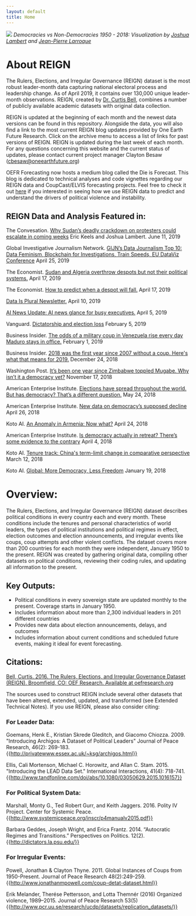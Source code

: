 ```yaml
---
layout: default
title: Home
---
```


![](assets/img/dem_gif.gif?raw=true)
*Democracies vs Non-Democracies 1950 - 2018: Visualization by [Joshua Lambert](https://sciences.ucf.edu/politicalscience/people/lambert-joshua/) and [Jean-Pierre Larroque](https://twitter.com/jplarroque)*

# About REIGN

The Rulers, Elections, and Irregular Governance (REIGN) dataset is the most robust leader-month data capturing national electoral process and leadership change. As of April 2019, it contains over 130,000 unique leader-month observations. 
REIGN, created by [Dr. Curtis Bell](https://scholar.google.com/citations?user=WKi4SYIAAAAJ&hl=en), combines a number of publicly available academic datasets with original data collection. 

REIGN is updated at the beginning of each month and the newest data versions can be found in this repository. Alongside the data, you will also find a link to the most current REIGN blog updates
provided by One Earth Future Research. Click on the archive menu to access a list of links for past versions of REIGN. REIGN is 
updated during the last week of each month. For any questions concerning this website and the current status of updates, please contact current project manager
Clayton Besaw (<cbesaw@oneearthfuture.org>) 

OEFR Forecasting now hosts a medium blog called the Die is Forecast. This blog is dedicated to technical analyses and code vignettes regarding our REIGN data and CoupCast/ELVIS forecasting projects. Feel free to check it out 
[here](https://medium.com/the-die-is-forecast) if you interested in seeing how we use REIGN data to predict and understand the drivers of political violence and instability. 

## REIGN Data and Analysis Featured in:

The Convesation. [Why Sudan’s deadly crackdown on protesters could escalate in coming weeks](https://theconversation.com/why-sudans-deadly-crackdown-on-protesters-could-escalate-in-coming-weeks-118499) Eric Keels and Joshua Lambert. June 11, 2019

Global Investigative Journalism Network. [GIJN’s Data Journalism Top 10: Data Feminism, Blockchain for Investigations, Train Speeds, EU DataViz Conference](https://gijn.org/2019/04/25/gijns-data-journalism-top-10-data-feminism-blockchain-for-investigations-train-speeds-eu-dataviz-conference/) April 25, 2019

The Economist. [Sudan and Algeria overthrow despots but not their political systems.](https://www.economist.com/international/2019/04/20/sudan-and-algeria-overthrow-despots-but-not-their-political-systems) April 17, 2019

The Economist. [How to predict when a despot will fall.](https://www.economist.com/international/2019/04/20/how-to-predict-when-a-despot-will-fall) April 17, 2019

[Data Is Plural Newsletter.](https://tinyletter.com/data-is-plural) April 10, 2019

[AI News Update: AI news glance for busy executives.](http://ainewsupdate.com/#/) April 5, 2019

Vanguard. [Dictatorship and election loss](https://www.vanguardngr.com/2019/02/dictatorship-and-election-loss-2/) February 5, 2019

Business Insider. [The odds of a military coup in Venezuela rise every day Maduro stays in office.](https://www.businessinsider.com/venezuela-coup-odds-rise-as-maduro-stays-2019-2) February 1, 2019

Business Insider. [2018 was the first year since 2007 without a coup. Here's what that means for 2019.](https://www.businessinsider.com/2018-had-no-couo-detat-heres-what-that-means-2019-2018-12) December 24, 2018

Washington Post. [It’s been one year since Zimbabwe toppled Mugabe. Why isn’t it a democracy yet?](https://www.washingtonpost.com/news/monkey-cage/wp/2018/11/17/its-been-one-year-since-zimbabwe-toppled-mugabe-why-isnt-it-a-democracy-yet/?noredirect=on&utm_term=.f765194d58e1) November 17, 2018

American Enterprise Institute. [Elections have spread throughout the world. But has democracy? That’s a different question.](http://www.aei.org/publication/elections-have-spread-but-has-democracy/) May 24, 2018

American Enterprise Institute. [New data on democracy’s supposed decline](http://www.aei.org/publication/new-data-on-democracys-putative-decline/) April 26, 2018

Koto AI. [An Anomaly in Armenia: Now what?](https://blog.koto.ai/2018/04/24/armenia-anomaly/) April 24, 2018

American Enterprise Institute. [Is democracy actually in retreat? There’s some evidence to the contrary](https://www.aei.org/publication/is-democracy-actually-in-retreat-evidence-to-the-contrary/) April 4, 2018

Koto AI. [Tenure track: China's term-limit change in comparative perspective](https://blog.koto.ai/2018/03/12/tenure-track-china-in-comparative-perspective/) March 12, 2018

Koto AI. [Global: More Democracy, Less Freedom](https://blog.koto.ai/2018/01/19/more_democracy_less_freedom/) January 19, 2018

# Overview:

The Rulers, Elections, and Irregular Governance (REIGN) dataset describes political conditions in every country each and every month. These conditions include the tenures and personal characteristics of world leaders, the types of political institutions and political regimes in effect, election outcomes and election announcements, and irregular events like coups, coup attempts and other violent conflicts. The dataset covers more than 200 countries for each month they were independent, January 1950 to the present. REIGN was created by gathering original data, compiling other datasets on political conditions, reviewing their coding rules, and updating all information to the present.

## Key Outputs:
* Political conditions in every sovereign state are updated monthly to the present. Coverage starts in January 1950.
* Includes information about more than 2,300 individual leaders in 201 different countries
* Provides new data about election announcements, delays, and outcomes
* Includes information about current conditions and scheduled future events, making it ideal for event forecasting.


## Citations:

[Bell, Curtis. 2016. The Rulers, Elections, and Irregular Governance Dataset (REIGN). Broomfield, CO: OEF Research. Available at oefresearch.org](https://scholar.google.com/scholar?cites=13740626033475950790&as_sdt=4005&sciodt=0,6&hl=en)

The sources used to construct REIGN include several other datasets that have been altered, extended, updated, and transformed (see Extended Technical Notes). If you use REIGN, please also consider citing:

### For Leader Data:

Goemans, Henk E., Kristian Skrede Gleditch, and Giacomo Chiozza. 2009. "Introducing Archigos: A Dataset of Political Leaders" Journal of Peace Research, 46(2): 269-183. {{http://privatewww.essex.ac.uk/~ksg/archigos.html}}

Ellis, Cali Mortenson, Michael C. Horowitz, and Allan C. Stam. 2015. "Introducing the LEAD Data Set." International Interactions, 41(4): 718-741. {{http://www.tandfonline.com/doi/abs/10.1080/03050629.2015.1016157}}

### For Political System Data:

Marshall, Monty G., Ted Robert Gurr, and Keith Jaggers. 2016. Polity IV Project. Center for Systemic Peace. {{http://www.systemicpeace.org/inscr/p4manualv2015.pdf}}

Barbara Geddes, Joseph Wright, and Erica Frantz. 2014. “Autocratic Regimes and Transitions.” Perspectives on Politics. 12(2).{{http://dictators.la.psu.edu/}}

### For Irregular Events:

Powell, Jonathan & Clayton Thyne. 2011. Global Instances of Coups from 1950-Present. Journal of Peace Research 48(2):249-259.{{http://www.jonathanmpowell.com/coup-detat-dataset.html}}

Erik Melander, Therése Pettersson, and Lotta Themnér (2016) Organized violence, 1989–2015. Journal of Peace Research 53(5) {{http://www.pcr.uu.se/research/ucdp/datasets/replication_datasets/}}
